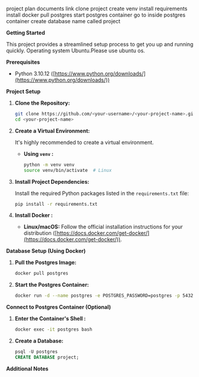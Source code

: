 project plan documents link
clone project
create venv
install requirements
install docker
pull postgres
start postgres container
go to inside postgres container
create database name called project

**Getting Started**

This project provides a streamlined setup process to get you up and running quickly.
Operating system Ubuntu.Please use ubuntu os.

**Prerequisites**

- Python 3.10.12 ([https://www.python.org/downloads/](https://www.python.org/downloads/))

**Project Setup**

1. **Clone the Repository:**

   ```bash
   git clone https://github.com/<your-username>/<your-project-name>.git
   cd <your-project-name>
   ```

2. **Create a Virtual Environment:**

   It's highly recommended to create a virtual environment.

   - **Using `venv` :**

     ```bash
     python -m venv venv
     source venv/bin/activate  # Linux
     ```

3. **Install Project Dependencies:**

   Install the required Python packages listed in the `requirements.txt` file:

   ```bash
   pip install -r requirements.txt
   ```

4. **Install Docker :**

   - **Linux/macOS:** Follow the official installation instructions for your distribution ([https://docs.docker.com/get-docker/](https://docs.docker.com/get-docker/)).

**Database Setup (Using Docker)**

1. **Pull the Postgres Image:**

   ```bash
   docker pull postgres
   ```

2. **Start the Postgres Container:**

   ```bash
   docker run -d --name postgres -e POSTGRES_PASSWORD=postgres -p 5432:5432 postgres:16
   ```

**Connect to Postgres Container (Optional)**

1. **Enter the Container's Shell :**

   ```bash
   docker exec -it postgres bash
   ```

2. **Create a Database:**

   ```sql
   psql -U postgres
   CREATE DATABASE project;
   ```


**Additional Notes**

